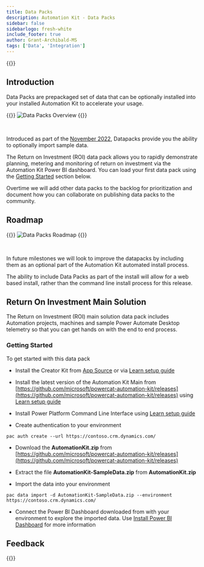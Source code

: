 ```yaml
---
title: Data Packs
description: Automation Kit - Data Packs
sidebar: false
sidebarlogo: fresh-white
include_footer: true
author: Grant-Archibald-MS
tags: ['Data', 'Integration']
---
```


{{<toc>}}

## Introduction

Data Packs are prepackaged set of data that can be optionally installed into your installed Automation Kit to accelerate your usage.

{{<border>}}
![Data Packs Overview](https://powercat-automation-kit.azureedge.net/releases/november-2022/DataPacks.svg)
{{</border>}}

<br/>

Introduced as part of the [November 2022](/releases/november-2022), Datapacks provide you the ability to optionally import sample data.

The Return on Investment (ROI) data pack allows you to rapidly demonstrate planning, metering and monitoring of return on investment via the Automation Kit Power BI dashboard. You can load your first data pack using the [Getting Started](#getting-started) section below.

Overtime we will add other data packs to the backlog for prioritization and document how you can collaborate on publishing data packs to the community.

## Roadmap

{{<border>}}
![Data Packs Roadmap](https://powercat-automation-kit.azureedge.net/releases/november-2022/DataPacks-WhatsNext.svg?v=1)
{{</border>}}

<br/>

In future milestones we will look to improve the datapacks by including them as an optional part of the Automation Kit automated install process.

The ability to include Data Packs as part of the install will allow for a web based install, rather than the command line install process for this release.

## Return On Investment Main Solution

The Return on Investment (ROI) main solution data pack includes Automation projects, machines and sample Power Automate Desktop telemetry so that you can get hands on with the end to end process.

### Getting Started

To get started with this data pack

- Install the Creator Kit from [App Source](https://appsource.microsoft.com/product/dynamics-365/microsoftpowercatarch.creatorkit1) or via [Learn setup guide](https://learn.microsoft.com/power-platform/guidance/creator-kit/setup)

- Install the latest version of the Automation Kit Main from [https://github.com/microsoft/powercat-automation-kit/releases](https://github.com/microsoft/powercat-automation-kit/releases) using [Learn setup guide](https://learn.microsoft.com/power-automate/guidance/automation-kit/setup/main)

- Install Power Platform Command Line Interface using [Learn setup guide](https://learn.microsoft.com/power-platform/developer/cli/introduction)

- Create authentication to your environment

```pwsh
pac auth create --url https://contoso.crm.dynamics.com/
```

- Download the **AutomationKit.zip** from [https://github.com/microsoft/powercat-automation-kit/releases](https://github.com/microsoft/powercat-automation-kit/releases)

- Extract the file **AutomationKit-SampleData.zip** from **AutomationKit.zip**

- Import the data into your environment

```pwsh
pac data import -d AutomationKit-SampleData.zip --environment https://contoso.crm.dynamics.com/ 
```

- Connect the Power BI Dashboard downloaded from with your environment to explore the imported data. Use [Install Power BI Dashboard](/get-started/install-powerbi-dashboard) for more information

## Feedback

{{<questions name="/content/en-us/features/datapacks.json" completed="Thank you for providing feedback" showNavigationButtons=false >}}